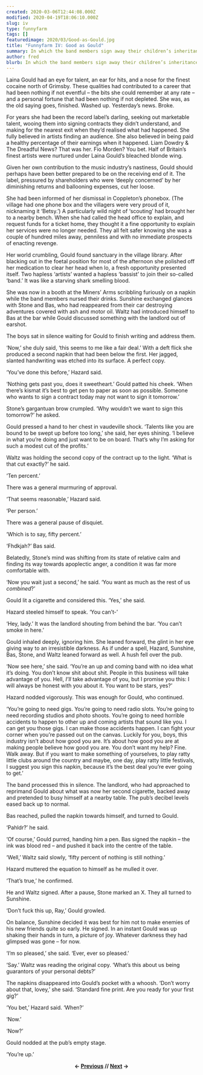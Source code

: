 ```yaml
---
created: 2020-03-06T12:44:08.000Z
modified: 2020-04-19T18:06:10.000Z
slug: iv
type: funnyfarm
tags: []
featuredimage: 2020/03/Good-as-Gould.jpg
title: "Funnyfarm IV: Good as Gould"
summary: In which the band members sign away their children’s inheritances. And their grandchildren’s
author: fred
blurb: In which the band members sign away their children’s inheritances. And their grandchildren’s.
---
```


Laina Gould had an eye for talent, an ear for hits, and a nose for the finest cocaine north of Grimsby. These qualities had contributed to a career that had been nothing if not eventful – the bits she could remember at any rate – and a personal fortune that had been nothing if not depleted. She was, as the old saying goes, finished. Washed up. Yesterday’s news. Broke.

For years she had been the record label’s darling, seeking out marketable talent, wooing them into signing contracts they didn’t understand, and making for the nearest exit when they’d realised what had happened. She fully believed in artists finding an audience. She also believed in being paid a healthy percentage of their earnings when it happened. Liam Dowdry & The Dreadful News? That was her. Fio Morden? You bet. Half of Britain’s finest artists were nurtured under Laina Gould’s bleached blonde wing.

Given her own contribution to the music industry’s nastiness, Gould should perhaps have been better prepared to be on the receiving end of it. The label, pressured by shareholders who were ‘deeply concerned’ by her diminishing returns and ballooning expenses, cut her loose.

She had been informed of her dismissal in Coppleton’s phonebox. (The village had one phone box and the villagers were very proud of it, nicknaming it ‘Betsy.’) A particularly wild night of ‘scouting’ had brought her to a nearby bench. When she had called the head office to explain, and request funds for a ticket home, they thought it a fine opportunity to explain her services were no longer needed. They all felt safer knowing she was a couple of hundred miles away, penniless and with no immediate prospects of enacting revenge.

Her world crumbling, Gould found sanctuary in the village library. After blacking out in the foetal position for most of the afternoon she polished off her medication to clear her head when lo, a fresh opportunity presented itself. Two hapless ‘artists’ wanted a hapless ‘bassist’ to join their so-called ‘band.’ It was like a starving shark smelling blood.

She was now in a booth at the Miners’ Arms scribbling furiously on a napkin while the band members nursed their drinks. Sunshine exchanged glances with Stone and Bas, who had reappeared from their car destroying adventures covered with ash and motor oil. Waltz had introduced himself to Bas at the bar while Gould discussed something with the landlord out of earshot.

The boys sat in silence waiting for Gould to finish writing and address them.

‘Now,’ she duly said, ‘this seems to me like a fair deal.’ With a deft flick she produced a second napkin that had been below the first. Her jagged, slanted handwriting was etched into its surface. A perfect copy.

‘You’ve done this before,’ Hazard said.

‘Nothing gets past you, does it sweetheart.’ Gould patted his cheek. ‘When there’s kismat it’s best to get pen to paper as soon as possible. Someone who wants to sign a contract today may not want to sign it tomorrow.’

Stone’s gargantuan brow crumpled. ‘Why wouldn’t we want to sign this tomorrow?’ he asked.

Gould pressed a hand to her chest in vaudeville shock. ‘Talents like you are bound to be swept up before too long,’ she said, her eyes shining. ‘I believe in what you’re doing and just want to be on board. That’s why I’m asking for such a modest cut of the profits.’

Waltz was holding the second copy of the contract up to the light. ‘What is that cut exactly?’ he said.

‘Ten percent.’

There was a general murmuring of approval.

‘That seems reasonable,’ Hazard said.

‘Per person.’

There was a general pause of disquiet.

‘Which is to say, fifty percent.’

‘Fhdkjah?’ Bas said.

Belatedly, Stone’s mind was shifting from its state of relative calm and finding its way towards apoplectic anger, a condition it was far more comfortable with.

‘Now you wait just a second,’ he said. ‘You want as much as the rest of us *combined*?’

Gould lit a cigarette and considered this. ‘Yes,’ she said.

Hazard steeled himself to speak. ‘You can’t-’

‘Hey, lady.’ It was the landlord shouting from behind the bar. ‘You can’t smoke in here.’

Gould inhaled deeply, ignoring him. She leaned forward, the glint in her eye giving way to an irresistible darkness. As if under a spell, Hazard, Sunshine, Bas, Stone, and Waltz leaned forward as well. A hush fell over the pub.

‘Now see here,’ she said. ‘You’re an up and coming band with no idea what it’s doing. You don’t know shit about shit. People in this business will take advantage of you. Hell, *I’ll* take advantage of you, but I promise you this: I will always be honest with you about it. You want to be stars, yes?’

Hazard nodded vigorously. This was enough for Gould, who continued.

‘You’re going to need gigs. You’re going to need radio slots. You’re going to need recording studios and photo shoots. You’re going to need horrible accidents to happen to other up and coming artists that sound like you. I can get you those gigs. I can make those accidents happen. I can fight your corner when you’re passed out on the canvas. Luckily for you, boys, this industry isn’t about how good you are. It’s about how good you are at making people believe how good you are. You don’t want my help? Fine. Walk away. But if you want to make something of yourselves, to play ratty little clubs around the country and maybe, one day, play ratty little festivals, I suggest you sign this napkin, because it’s the best deal you’re ever going to get.’

The band processed this in silence. The landlord, who had approached to reprimand Gould about what was now her second cigarette, backed away and pretended to busy himself at a nearby table. The pub’s decibel levels eased back up to normal.

Bas reached, pulled the napkin towards himself, and turned to Gould.

‘Pahldr?’ he said.

‘Of course,’ Gould purred, handing him a pen. Bas signed the napkin – the ink was blood red – and pushed it back into the centre of the table.

‘Well,’ Waltz said slowly, ‘fifty percent of nothing is still nothing.’

Hazard muttered the equation to himself as he mulled it over.

‘That’s true,’ he confirmed.

He and Waltz signed. After a pause, Stone marked an X. They all turned to Sunshine.

‘Don’t fuck this up, Ray,’ Gould growled.

On balance, Sunshine decided it was best for him not to make enemies of his new friends quite so early. He signed. In an instant Gould was up shaking their hands in turn, a picture of joy. Whatever darkness they had glimpsed was gone – for now.

‘I’m so pleased,’ she said. ‘Ever, ever so pleased.’

‘Say.’ Waltz was reading the original copy. ‘What’s this about us being guarantors of your personal debts?’

The napkins disappeared into Gould’s pocket with a whoosh. ‘Don’t worry about that, lovey,’ she said. ‘Standard fine print. Are you ready for your first gig?’

‘You bet,’ Hazard said. ‘When?’

‘Now.’

‘Now?’

Gould nodded at the pub’s empty stage.

‘You’re up.’

<center><strong></strong><p><strong>← <a href="funnyfarm/iii/">Previous</a> // <a href="funnyfarm/v/">Next</a> →</strong></p></center>